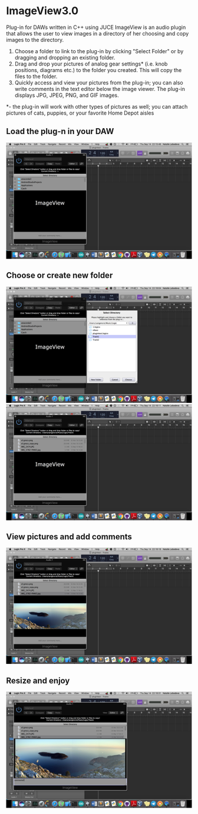 # ImageView3.0
Plug-in for DAWs written in C++ using JUCE ImageView is an audio plugin that allows the user to view images in a directory of her choosing and copy images to the directory.

1. Choose a folder to link to the plug-in by clicking "Select Folder" or by dragging and dropping an existing folder.
2. Drag and drop your pictures of analog gear settings* (i.e. knob positions, diagrams etc.) to the folder you created. This will copy the files to the folder.
3. Quickly access and view your pictures from the plug-in; you can also write comments in the text editor below the image viewer. 
The plug-in displays JPG, JPEG, PNG, and GIF images.

*- the plug-in will work with other types of pictures as well; you can attach pictures of cats, puppies, or your favorite Home Depot aisles

<h2>Load the plug-n in your DAW</h2>
<img src="Screen Shot 2017-09-14 at 22.15.46.png" alt="imageview">
<h2>Choose or create new folder</h2>
<img src="Screen Shot 2017-09-14 at 22.16.04.png" alt="imageview2">
<img src="Screen Shot 2017-09-14 at 22.16.11.png" alt="imageview3">
<h2>View pictures and add comments</h2>
<img src="Screen Shot 2017-09-14 at 22.16.18.png" alt="imageview4">
<h2>Resize and enjoy</h2>
<img src="Screen Shot 2017-09-14 at 22.16.31.png" alt="imageview5">
